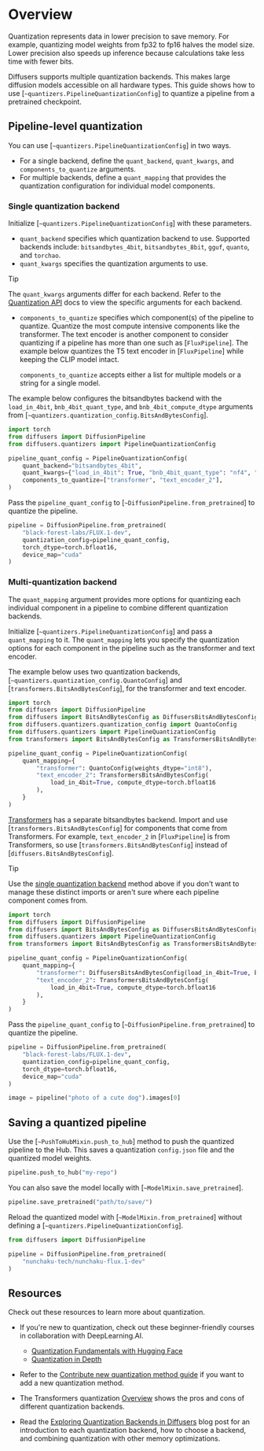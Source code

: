 <!--Copyright 2025 The HuggingFace Team. All rights reserved.

Licensed under the Apache License, Version 2.0 (the "License"); you may not use this file except in compliance with
the License. You may obtain a copy of the License at

http://www.apache.org/licenses/LICENSE-2.0

Unless required by applicable law or agreed to in writing, software distributed under the License is distributed on
an "AS IS" BASIS, WITHOUT WARRANTIES OR CONDITIONS OF ANY KIND, either express or implied. See the License for the
specific language governing permissions and limitations under the License.

-->

# Overview

Quantization represents data in lower precision to save memory. For example, quantizing model weights from fp32 to fp16 halves the model size. Lower precision also speeds up inference because calculations take less time with fewer bits.

Diffusers supports multiple quantization backends. This makes large diffusion models accessible on all hardware types. This guide shows how to use [`~quantizers.PipelineQuantizationConfig`] to quantize a pipeline from a pretrained checkpoint.

## Pipeline-level quantization

You can use [`~quantizers.PipelineQuantizationConfig`] in two ways.

- For a single backend, define the `quant_backend`, `quant_kwargs`, and `components_to_quantize` arguments.
- For multiple backends, define a `quant_mapping` that provides the quantization configuration for individual model components.

### Single quantization backend

Initialize [`~quantizers.PipelineQuantizationConfig`] with these parameters.

- `quant_backend` specifies which quantization backend to use. Supported backends include: `bitsandbytes_4bit`, `bitsandbytes_8bit`, `gguf`, `quanto`, and `torchao`.
- `quant_kwargs` specifies the quantization arguments to use.

> [!TIP]
> The `quant_kwargs` arguments differ for each backend. Refer to the [Quantization API](../api/quantization) docs to view the specific arguments for each backend.

- `components_to_quantize` specifies which component(s) of the pipeline to quantize. Quantize the most compute intensive components like the transformer. The text encoder is another component to consider quantizing if a pipeline has more than one such as [`FluxPipeline`]. The example below quantizes the T5 text encoder in [`FluxPipeline`] while keeping the CLIP model intact.

   `components_to_quantize` accepts either a list for multiple models or a string for a single model.

The example below configures the bitsandbytes backend with the `load_in_4bit`, `bnb_4bit_quant_type`, and `bnb_4bit_compute_dtype` arguments from [`~quantizers.quantization_config.BitsAndBytesConfig`].

```py
import torch
from diffusers import DiffusionPipeline
from diffusers.quantizers import PipelineQuantizationConfig

pipeline_quant_config = PipelineQuantizationConfig(
    quant_backend="bitsandbytes_4bit",
    quant_kwargs={"load_in_4bit": True, "bnb_4bit_quant_type": "nf4", "bnb_4bit_compute_dtype": torch.bfloat16},
    components_to_quantize=["transformer", "text_encoder_2"],
)
```

Pass the `pipeline_quant_config` to [`~DiffusionPipeline.from_pretrained`] to quantize the pipeline.

```py
pipeline = DiffusionPipeline.from_pretrained(
    "black-forest-labs/FLUX.1-dev",
    quantization_config=pipeline_quant_config,
    torch_dtype=torch.bfloat16,
    device_map="cuda"
)
```

### Multi-quantization backend

The `quant_mapping` argument provides more options for quantizing each individual component in a pipeline to combine different quantization backends.

Initialize [`~quantizers.PipelineQuantizationConfig`] and pass a `quant_mapping` to it. The `quant_mapping` lets you specify the quantization options for each component in the pipeline such as the transformer and text encoder.

The example below uses two quantization backends, [`~quantizers.quantization_config.QuantoConfig`] and [`transformers.BitsAndBytesConfig`], for the transformer and text encoder.

```py
import torch
from diffusers import DiffusionPipeline
from diffusers import BitsAndBytesConfig as DiffusersBitsAndBytesConfig
from diffusers.quantizers.quantization_config import QuantoConfig
from diffusers.quantizers import PipelineQuantizationConfig
from transformers import BitsAndBytesConfig as TransformersBitsAndBytesConfig

pipeline_quant_config = PipelineQuantizationConfig(
    quant_mapping={
        "transformer": QuantoConfig(weights_dtype="int8"),
        "text_encoder_2": TransformersBitsAndBytesConfig(
            load_in_4bit=True, compute_dtype=torch.bfloat16
        ),
    }
)
```

[Transformers](https://huggingface.co/docs/transformers/main_classes/quantization#transformers.BitsAndBytesConfig) has a separate bitsandbytes backend. Import and use [`transformers.BitsAndBytesConfig`] for components that come from Transformers. For example, `text_encoder_2` in [`FluxPipeline`] is from Transformers, so use [`transformers.BitsAndBytesConfig`] instead of [`diffusers.BitsAndBytesConfig`].

> [!TIP]
> Use the [single quantization backend](#single-quantization-backend) method above if you don't want to manage these distinct imports or aren't sure where each pipeline component comes from.

```py
import torch
from diffusers import DiffusionPipeline
from diffusers import BitsAndBytesConfig as DiffusersBitsAndBytesConfig
from diffusers.quantizers import PipelineQuantizationConfig
from transformers import BitsAndBytesConfig as TransformersBitsAndBytesConfig

pipeline_quant_config = PipelineQuantizationConfig(
    quant_mapping={
        "transformer": DiffusersBitsAndBytesConfig(load_in_4bit=True, bnb_4bit_compute_dtype=torch.bfloat16),
        "text_encoder_2": TransformersBitsAndBytesConfig(
            load_in_4bit=True, compute_dtype=torch.bfloat16
        ),
    }
)
```

Pass the `pipeline_quant_config` to [`~DiffusionPipeline.from_pretrained`] to quantize the pipeline.

```py
pipeline = DiffusionPipeline.from_pretrained(
    "black-forest-labs/FLUX.1-dev",
    quantization_config=pipeline_quant_config,
    torch_dtype=torch.bfloat16,
    device_map="cuda"
)

image = pipeline("photo of a cute dog").images[0]
```

## Saving a quantized pipeline

Use the [`~PushToHubMixin.push_to_hub`] method to push the quantized pipeline to the Hub. This saves a quantization `config.json` file and the quantized model weights.

```py
pipeline.push_to_hub("my-repo")
```

You can also save the model locally with [`~ModelMixin.save_pretrained`].

```py
pipeline.save_pretrained("path/to/save/")
```

Reload the quantized model with [`~ModelMixin.from_pretrained`] without defining a [`~quantizers.PipelineQuantizationConfig`].

```py
from diffusers import DiffusionPipeline

pipeline = DiffusionPipeline.from_pretrained(
    "nunchaku-tech/nunchaku-flux.1-dev"
)
```

## Resources

Check out these resources to learn more about quantization.

- If you're new to quantization, check out these beginner-friendly courses in collaboration with DeepLearning.AI.

    - [Quantization Fundamentals with Hugging Face](https://www.deeplearning.ai/short-courses/quantization-fundamentals-with-hugging-face/)
    - [Quantization in Depth](https://www.deeplearning.ai/short-courses/quantization-in-depth/)

- Refer to the [Contribute new quantization method guide](https://huggingface.co/docs/transformers/main/en/quantization/contribute) if you want to add a new quantization method.

- The Transformers quantization [Overview](https://huggingface.co/docs/transformers/quantization/overview#when-to-use-what) shows the pros and cons of different quantization backends.

- Read the [Exploring Quantization Backends in Diffusers](https://huggingface.co/blog/diffusers-quantization) blog post for an introduction to each quantization backend, how to choose a backend, and combining quantization with other memory optimizations.
